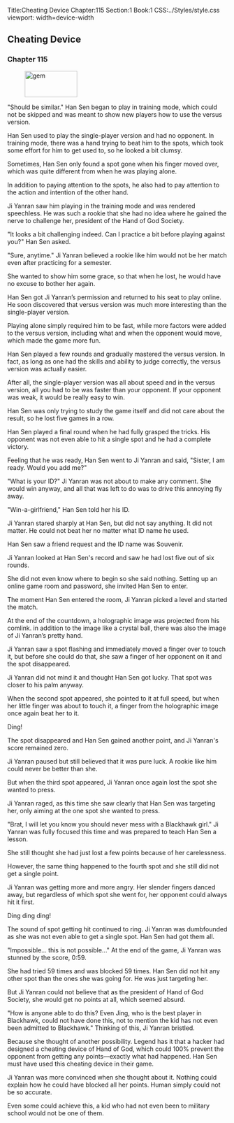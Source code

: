 Title:Cheating Device 
Chapter:115 
Section:1 
Book:1 
CSS:../Styles/style.css 
viewport: width=device-width
  
## Cheating Device
### Chapter 115 
<figure>
	<img src="../Images/gem.gif" alt="gem" id="gem" width="120" height="60" />
</figure>
  

  
  "Should be similar." Han Sen began to play in training mode, which could not be skipped and was meant to show new players how to use the versus version.

Han Sen used to play the single-player version and had no opponent. In training mode, there was a hand trying to beat him to the spots, which took some effort for him to get used to, so he looked a bit clumsy.

Sometimes, Han Sen only found a spot gone when his finger moved over, which was quite different from when he was playing alone.

In addition to paying attention to the spots, he also had to pay attention to the action and intention of the other hand.

Ji Yanran saw him playing in the training mode and was rendered speechless. He was such a rookie that she had no idea where he gained the nerve to challenge her, president of the Hand of God Society.

"It looks a bit challenging indeed. Can I practice a bit before playing against you?" Han Sen asked.

"Sure, anytime." Ji Yanran believed a rookie like him would not be her match even after practicing for a semester.

She wanted to show him some grace, so that when he lost, he would have no excuse to bother her again.

Han Sen got Ji Yanran’s permission and returned to his seat to play online. He soon discovered that versus version was much more interesting than the single-player version.

Playing alone simply required him to be fast, while more factors were added to the versus version, including what and when the opponent would move, which made the game more fun.

Han Sen played a few rounds and gradually mastered the versus version. In fact, as long as one had the skills and ability to judge correctly, the versus version was actually easier.

After all, the single-player version was all about speed and in the versus version, all you had to be was faster than your opponent. If your opponent was weak, it would be really easy to win.

Han Sen was only trying to study the game itself and did not care about the result, so he lost five games in a row.

Han Sen played a final round when he had fully grasped the tricks. His opponent was not even able to hit a single spot and he had a complete victory.

Feeling that he was ready, Han Sen went to Ji Yanran and said, "Sister, I am ready. Would you add me?"

"What is your ID?" Ji Yanran was not about to make any comment. She would win anyway, and all that was left to do was to drive this annoying fly away.

"Win-a-girlfriend," Han Sen told her his ID.

Ji Yanran stared sharply at Han Sen, but did not say anything. It did not matter. He could not beat her no matter what ID name he used.

Han Sen saw a friend request and the ID name was Souvenir.

Ji Yanran looked at Han Sen's record and saw he had lost five out of six rounds.

She did not even know where to begin so she said nothing. Setting up an online game room and password, she invited Han Sen to enter.

The moment Han Sen entered the room, Ji Yanran picked a level and started the match.

At the end of the countdown, a holographic image was projected from his comlink. in addition to the image like a crystal ball, there was also the image of Ji Yanran’s pretty hand.

Ji Yanran saw a spot flashing and immediately moved a finger over to touch it, but before she could do that, she saw a finger of her opponent on it and the spot disappeared.

Ji Yanran did not mind it and thought Han Sen got lucky. That spot was closer to his palm anyway.

When the second spot appeared, she pointed to it at full speed, but when her little finger was about to touch it, a finger from the holographic image once again beat her to it.

Ding!

The spot disappeared and Han Sen gained another point, and Ji Yanran's score remained zero.

Ji Yanran paused but still believed that it was pure luck. A rookie like him could never be better than she.

But when the third spot appeared, Ji Yanran once again lost the spot she wanted to press.

Ji Yanran raged, as this time she saw clearly that Han Sen was targeting her, only aiming at the one spot she wanted to press.

"Brat, I will let you know you should never mess with a Blackhawk girl." Ji Yanran was fully focused this time and was prepared to teach Han Sen a lesson.

She still thought she had just lost a few points because of her carelessness.

However, the same thing happened to the fourth spot and she still did not get a single point.

Ji Yanran was getting more and more angry. Her slender fingers danced away, but regardless of which spot she went for, her opponent could always hit it first.

Ding ding ding!

The sound of spot getting hit continued to ring. Ji Yanran was dumbfounded as she was not even able to get a single spot. Han Sen had got them all.

"Impossible... this is not possible..." At the end of the game, Ji Yanran was stunned by the score, 0:59.

She had tried 59 times and was blocked 59 times. Han Sen did not hit any other spot than the ones she was going for. He was just targeting her.

But Ji Yanran could not believe that as the president of Hand of God Society, she would get no points at all, which seemed absurd.

"How is anyone able to do this? Even Jing, who is the best player in Blackhawk, could not have done this, not to mention the kid has not even been admitted to Blackhawk." Thinking of this, Ji Yanran bristled.

Because she thought of another possibility. Legend has it that a hacker had designed a cheating device of Hand of God, which could 100% prevent the opponent from getting any points—exactly what had happened. Han Sen must have used this cheating device in their game.

Ji Yanran was more convinced when she thought about it. Nothing could explain how he could have blocked all her points. Human simply could not be so accurate.

Even some could achieve this, a kid who had not even been to military school would not be one of them.
